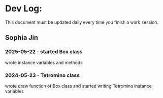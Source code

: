 # Dev Log:

This document must be updated daily every time you finish a work session.

## Sophia Jin

### 2025-05-22 - started Box class
wrote instance variables and methods

### 2024-05-23 - Tetromino class
wrote draw function of Box class and started writing Tetromino instance variables
